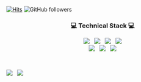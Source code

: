 [![Hits](https://hits.seeyoufarm.com/api/count/incr/badge.svg?url=https%3A%2F%2Fgithub.com%2Fcastlejun-2&count_bg=%2379C83D&title_bg=%23555555&icon=&icon_color=%23E7E7E7&title=hits&edge_flat=false)](https://github.com/castlejun-2)
![GitHub followers](https://img.shields.io/github/followers/castlejun-2?style=social)

<h3 align="center">💻 <b>Technical Stack</b> 💻</h3>
<p align="center">
<img src="https://img.shields.io/badge/Python-3766AB?style=flat-square&logo=Python&logoColor=white"/></a> &nbsp
<img src="https://img.shields.io/badge/Java-007396?style=flat-square&logo=Java&logoColor=white"/></a> &nbsp
<img src="https://img.shields.io/badge/C++-00599C?style=flat-square&logo=C%2B%2B&logoColor=white"/></a> &nbsp
<img src="https://img.shields.io/badge/JavaScript-F7DF1E?style=flat-square&logo=JavaScript&logoColor=white"/></a>
</br>
<img src="https://img.shields.io/badge/AWS-FFAD00?style=flat-square&logo=AmazonAWS&logoColor=white"/></a> &nbsp
<img src="https://img.shields.io/badge/MySQL-4479A1?style=flat-square&logo=MySQL&logoColor=white"/></a> &nbsp
<img src="https://img.shields.io/badge/Node.js-339933?style=flat-square&logo=Node.js&logoColor=white"/></a>
</br>
</p>
</br>
<p>
<a href="https://well-made-codestory.tistory.com"/>
<img src="http://img.shields.io/badge/-Tech%20Blog-655ced?style=flat&logo=github&link=https://well-made-codestory.tistory.com"/></a> &nbsp
<img src="https://img.shields.io/badge/sung0651@gmail.com-EA4335?style=flat-square&logo=Gmail&logoColor=white"/>
</p>



